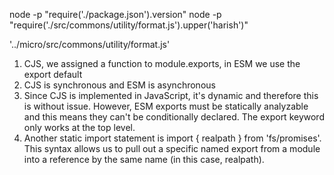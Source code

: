 
node -p "require('./package.json').version"
node -p "require('./src/commons/utility/format.js').upper('harish')"

'../micro/src/commons/utility/format.js'

1. CJS, we assigned a function to module.exports, in ESM we use the export default
2. CJS is synchronous and ESM is asynchronous
3. Since CJS is implemented in JavaScript, it's dynamic and therefore this is without issue. However, ESM exports must be statically analyzable and this means they can't be conditionally declared. The export keyword only works at the top level.
4. Another static import statement is import { realpath } from 'fs/promises'. This syntax allows us to pull out a specific named export from a module into a reference by the same name (in this case, realpath). 
